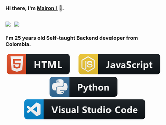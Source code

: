 ### Hi there, I'm [Mairon !](https://github.com/MaironDev) 👋.  
<br/>
<a href="https://www.linkedin.com/in/maironhernandez/"><img src="https://img.shields.io/badge/linkedin-%230077B5.svg?&style=for-the-badge&logo=linkedin&logoColor=white"/></a> &nbsp
<a href="https://instagram.com/mairondev"><img src="https://img.shields.io/badge/instagram-%23E4405F.svg?&style=for-the-badge&logo=instagram&logoColor=white"/></a>
<br/>

### I'm 25 years old Self-taught Backend developer from Colombia.

<p align="center">
<img src="https://raw.githubusercontent.com/8bithemant/8bithemant/master/svg/dev/languages/html.svg" alt="Html" style="vertical-align:top; margin:4px"> &nbsp  &nbsp <img src="https://raw.githubusercontent.com/8bithemant/8bithemant/master/svg/dev/languages/js.svg" alt="Javascript" style="vertical-align:top; margin:4px">  &nbsp  &nbsp <img src="https://raw.githubusercontent.com/8bithemant/8bithemant/master/svg/dev/languages/python.svg" alt="Python" style="vertical-align:top; margin:4px">    &nbsp &nbsp<img src="https://raw.githubusercontent.com/8bithemant/8bithemant/master/svg/dev/tools/visualstudio_code.svg" alt="Twitter" style="vertical-align:top; margin:4px">
 

</p>

